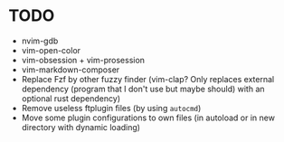 # TODO

- nvim-gdb
- vim-open-color
- vim-obsession + vim-prosession
- vim-markdown-composer
- Replace Fzf by other fuzzy finder (vim-clap? Only replaces external dependency (program that I don't use but maybe should) with an optional rust dependency)
- Remove useless ftplugin files (by using `autocmd`)
- Move some plugin configurations to own files (in autoload or in new directory with dynamic loading)

